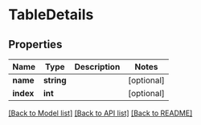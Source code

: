 # TableDetails

## Properties
Name | Type | Description | Notes
------------ | ------------- | ------------- | -------------
**name** | **string** |  | [optional] 
**index** | **int** |  | [optional] 

[[Back to Model list]](../../README.md#documentation-for-models) [[Back to API list]](../../README.md#documentation-for-api-endpoints) [[Back to README]](../../README.md)


